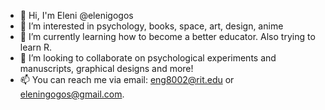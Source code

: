 - 👋 Hi, I'm Eleni @elenigogos
- 👀 I’m interested in psychology, books, space, art, design, anime
- 🌱 I’m currently learning how to become a better educator. Also trying to learn R.
- 💞️ I’m looking to collaborate on psychological experiments and manuscripts, graphical designs and more!
- 📫 You can reach me via email: eng8002@rit.edu or eleningogos@gmail.com.

<!---
elenigogos/elenigogos is a ✨ special ✨ repository because its `README.md` (this file) appears on your GitHub profile.
You can click the Preview link to take a look at your changes.
--->
